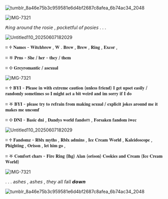 ![tumblr_8a46e75b3c959581e6d4bf2687c8afea_6b74ac34_2048](https://github.com/user-attachments/assets/11f4139f-f177-4919-94b1-d3ddec6d254b)

![IMG-7321](https://github.com/user-attachments/assets/405ee5a3-43bd-4aa9-9795-d3d16c430f70)

 𝘙𝘪𝘯𝘨 𝘢𝘳𝘰𝘶𝘯𝘥 𝘵𝘩𝘦 𝘳𝘰𝘴𝘪𝘦 , 𝘱𝘰𝘤𝘬𝘦𝘵𝘧𝘶𝘭 𝘰𝘧 𝘱𝘰𝘴𝘪𝘦𝘴 . . .

 ![Untitled110_20250607182029](https://github.com/user-attachments/assets/6c7e625e-e5f6-4941-85a1-f76f777f15b8)


 ⌗  ♱  𝐍𝐚𝐦𝐞𝐬 - 𝐖𝐢𝐭𝐜𝐡𝐛𝐫𝐞𝐰 , 𝐖 . 𝐁𝐫𝐞𝐰 , 𝐁𝐫𝐞𝐰 , 𝐑𝐢𝐧𝐠 , 𝐄𝐱𝐜𝐨𝐫 , 

 ⌗  𖤐  𝐏𝐫𝐧𝐬 - 𝐒𝐡𝐞 / 𝐡𝐞𝐫 - 𝐭𝐡𝐞𝐲 / 𝐭𝐡𝐞𝐦

 ⌗  ✣  𝐆𝐫𝐞𝐲𝐫𝐨𝐦𝐚𝐧𝐭𝐢𝐜 / 𝐚𝐬𝐞𝐱𝐮𝐚𝐥
 
 ![IMG-7321](https://github.com/user-attachments/assets/405ee5a3-43bd-4aa9-9795-d3d16c430f70)


 ⌗  ♱  𝐁𝐘𝐈 - 𝐏𝐥𝐞𝐚𝐬𝐞 𝐢𝐧 𝐰𝐢𝐭𝐡 𝐞𝐱𝐭𝐫𝐞𝐦𝐞 𝐜𝐚𝐮𝐭𝐢𝐨𝐧 (𝐮𝐧𝐥𝐞𝐬𝐬 𝐟𝐫𝐢𝐞𝐧𝐝) 𝐈 𝐠𝐞𝐭 𝐮𝐩𝐬𝐞𝐭 𝐞𝐚𝐬𝐢𝐥𝐲 / 𝐫𝐚𝐧𝐝𝐨𝐦𝐥𝐲 𝐬𝐨𝐦𝐞𝐭𝐢𝐦𝐞𝐬 𝐬𝐨 𝐈 𝐦𝐢𝐠𝐡𝐭 𝐚𝐜𝐭 𝐚 𝐛𝐢𝐭 𝐰𝐞𝐢𝐫𝐝 𝐚𝐧𝐝 𝐢𝐦 𝐬𝐨𝐫𝐫𝐲 𝐢𝐟 𝐈 𝐝𝐨

 ⌗  𖤐  𝐁𝐘𝐈 - 𝐩𝐥𝐞𝐚𝐬𝐞 𝐭𝐫𝐲 𝐭𝐨 𝐫𝐞𝐟𝐫𝐚𝐢𝐧 𝐟𝐫𝐨𝐦 𝐦𝐚𝐤𝐢𝐧𝐠 𝐬𝐞𝐱𝐮𝐚𝐥 / 𝐞𝐱𝐩𝐥𝐢𝐜𝐢𝐭  𝐣𝐨𝐤𝐞𝐬 𝐚𝐫𝐨𝐮𝐧𝐝 𝐦𝐞 𝐢𝐭 𝐦𝐚𝐤𝐞𝐬 𝐦𝐞 𝐮𝐧𝐜𝐨𝐦𝐟

 ⌗  ✣  𝐃𝐍𝐈 - 𝐁𝐚𝐬𝐢𝐜 𝐝𝐧𝐢 , 𝐃𝐚𝐧𝐝𝐲𝐬 𝐰𝐨𝐫𝐥𝐝 𝐟𝐚𝐧𝐝𝐨m , 𝐅𝐨𝐫𝐬𝐚𝐤𝐞𝐧 𝐟𝐚𝐧𝐝𝐨𝐦 𝐢𝐰𝐞𝐜

  ![Untitled110_20250607182029](https://github.com/user-attachments/assets/6c7e625e-e5f6-4941-85a1-f76f777f15b8)

  ⌗ ♱ 𝐅𝐚𝐧𝐝𝐨𝐦𝐳 - 𝐑𝐛𝐥𝐱 𝐦𝐲𝐭𝐡𝐬 , 𝐑𝐛𝐥𝐱 𝐚𝐝𝐦𝐢𝐧𝐬 , 𝐈𝐜𝐞 𝐂𝐫𝐞𝐚𝐦 𝐖𝐨𝐫𝐥𝐝 , 𝐊𝐚𝐥𝐞𝐢𝐝𝐨𝐬𝐜𝐨𝐩𝐞 , 𝐏𝐡𝐢𝐠𝐡𝐭𝐢𝐧𝐠 , 𝐎𝐫𝐢𝐬𝐨𝐧 , 𝐥𝐞𝐭 𝐡𝐢𝐦 𝐠𝐨 ,

  ⌗ 𖤐 𝐂𝐨𝐦𝐟𝐨𝐫𝐭 𝐜𝐡𝐚𝐫𝐬 - 𝐅𝐢𝐫𝐞 𝐑𝐢𝐧𝐠 (𝐥𝐡𝐠) 𝐀𝐥𝐚𝐧 (𝐨𝐫𝐢𝐬𝐨𝐧) 𝐂𝐨𝐨𝐤𝐢𝐞𝐬 𝐚𝐧𝐝 𝐂𝐫𝐞𝐚𝐦 (𝐈𝐜𝐞 𝐂𝐫𝐞𝐚𝐦 𝐖𝐨𝐫𝐥𝐝)

  ![IMG-7321](https://github.com/user-attachments/assets/405ee5a3-43bd-4aa9-9795-d3d16c430f70)


  . . . 𝘢𝘴𝘩𝘦𝘴 , 𝘢𝘴𝘩𝘦𝘴 , 𝘵𝘩𝘦𝘺 𝘢𝘭𝘭 𝘧𝘢𝘭𝘭 𝙙𝙤𝙬𝙣


  


  ![tumblr_8a46e75b3c959581e6d4bf2687c8afea_6b74ac34_2048](https://github.com/user-attachments/assets/d25cdc76-fa7c-4ff7-aae7-3c8b30853763)



  



  

  
   
 

 
    
     


<!--
**Sw0rdF1ght0nTheH31ghtz/Sw0rdF1ght0nTheH31ghtz** is a ✨ _special_ ✨ repository because its `README.md` (this file) appears on your GitHub profile.

Here are some ideas to get you started:

- 🔭 I’m currently working on ...
- 🌱 I’m currently learning ...
- 👯 I’m looking to collaborate on ...
- 🤔 I’m looking for help with ...
- 💬 Ask me about ...
- 📫 How to reach me: ...
- 😄 Pronouns: ...
- ⚡ Fun fact: ...
-->
